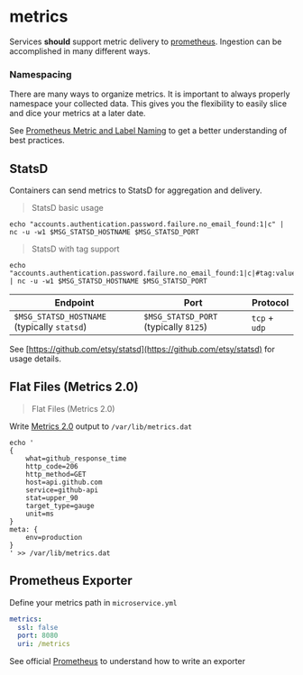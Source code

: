 # metrics

Services **should** support metric delivery to [prometheus](https://prometheus.io). Ingestion can be accomplished in many different ways.

### Namespacing

There are many ways to organize metrics. It is important to always properly namespace your collected data. This gives you the flexibility to easily slice and dice your metrics at a later date.

See [Prometheus Metric and Label Naming](https://prometheus.io/docs/practices/naming/) to get a better understanding of best practices.

## StatsD
Containers can send metrics to StatsD for aggregation and delivery.

> StatsD basic usage

```shell
echo "accounts.authentication.password.failure.no_email_found:1|c" | nc -u -w1 $MSG_STATSD_HOSTNAME $MSG_STATSD_PORT
```

> StatsD with tag support

```shell
echo "accounts.authentication.password.failure.no_email_found:1|c|#tag:value,another_tag:another_value" | nc -u -w1 $MSG_STATSD_HOSTNAME $MSG_STATSD_PORT
```


| Endpoint | Port | Protocol |
| --- | --- | --- |
| `$MSG_STATSD_HOSTNAME` (typically `statsd`) | `$MSG_STATSD_PORT` (typically `8125`) | `tcp` + `udp` |


See [https://github.com/etsy/statsd](https://github.com/etsy/statsd) for usage details.

## Flat Files (Metrics 2.0)

> Flat Files (Metrics 2.0)

Write [Metrics 2.0](http://metrics20.org/) output to `/var/lib/metrics.dat`

```shell
echo '
{
    what=github_response_time
    http_code=206
    http_method=GET
    host=api.github.com
    service=github-api
    stat=upper_90
    target_type=gauge
    unit=ms
}
meta: {
    env=production
}
' >> /var/lib/metrics.dat
```

## Prometheus Exporter
Define your metrics path in `microservice.yml`
```yaml
metrics:
  ssl: false
  port: 8080
  uri: /metrics
```

See official [Prometheus](https://prometheus.io/docs/instrumenting/exporters/) to understand how to write an exporter
